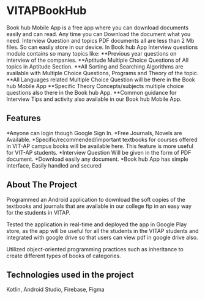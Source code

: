 # VITAPBookHub
Book hub Mobile App is a free app where you can download documents easily and can read. Any time you can Download the document what you need.
Interview Question and topics PDF documents all are less than 2 Mb files. So can easily store in our device.
In Book hub App Interview questions module contains so many topics like:
**Previous year questions on interview of the companies.
**Aptitude Multiple Choice Questions of All topics in Aptitude Section.
**All Sorting and Searching Algorithms are available with Multiple Choice Questions, Programs and Theory of the topic.
**All Languages related Multiple Choice Question will be there in the Book hub Mobile App
**Specific Theory Concepts/subjects multiple choice questions also there in the Book hub App.
**Common guidance for Interview Tips and activity also available in our Book hub Mobile App.

## Features

*Anyone can login though Google Sign In.
*Free Journals, Novels are Available.
*Specific/recommended/important textbooks for courses offered in VIT-AP campus books will be available here. This feature is more useful for VIT-AP students.
*Interview Question Will be given in the form of PDF document.
*Download easily any document.
*Book hub App has simple interface, Easily handled and secured


## About The Project

Programmed an Android application to download the soft copies of the textbooks and journals that are available in our college ftp in an easy way for the students in VITAP.

Tested the application in real-time and deployed the app in Google Play store, as the app will be useful for all the students in the VITAP students and integrated with google drive so that users can view pdf in google drive also.

Utilized object-oriented programming practices such as inheritance to create different types of books of categories.

## Technologies used in the project

Kotlin, Android Studio, Firebase, Figma 
